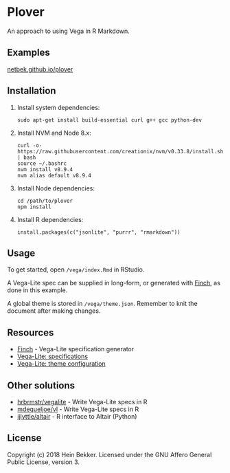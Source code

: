 # Plover

An approach to using Vega in R Markdown.

## Examples

[netbek.github.io/plover](https://netbek.github.io/plover)

## Installation

1. Install system dependencies:

    ```
    sudo apt-get install build-essential curl g++ gcc python-dev
    ```

2. Install NVM and Node 8.x:

    ```
    curl -o- https://raw.githubusercontent.com/creationix/nvm/v0.33.8/install.sh | bash
    source ~/.bashrc
    nvm install v8.9.4
    nvm alias default v8.9.4
    ```

3. Install Node dependencies:

    ```
    cd /path/to/plover
    npm install
    ```

4. Install R dependencies:

    ```
    install.packages(c("jsonlite", "purrr", "rmarkdown"))
    ```

## Usage

To get started, open `/vega/index.Rmd` in RStudio.

A Vega-Lite spec can be supplied in long-form, or generated with [Finch](https://github.com/netbek/finch), as done in this example.

A global theme is stored in `/vega/theme.json`. Remember to knit the document after making changes.

## Resources

* [Finch](https://github.com/netbek/finch) - Vega-Lite specification generator
* [Vega-Lite: specifications](https://vega.github.io/vega-lite/docs/spec.html)
* [Vega-Lite: theme configuration](https://vega.github.io/vega-lite/docs/config.html)

## Other solutions

* [hrbrmstr/vegalite](https://github.com/hrbrmstr/vegalite) - Write Vega-Lite specs in R
* [mdequeljoe/vl](https://github.com/mdequeljoe/vl) - Write Vega-Lite specs in R
* [ijlyttle/altair](https://github.com/ijlyttle/altair) - R interface to Altair (Python)

## License

Copyright (c) 2018 Hein Bekker. Licensed under the GNU Affero General Public License, version 3.

